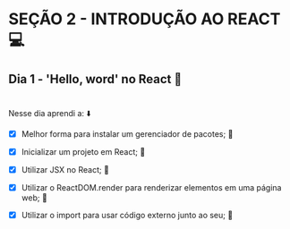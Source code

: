 # SEÇÃO 2 - INTRODUÇÃO AO REACT :computer:

## Dia 1 - 'Hello, word' no React :green_heart:
#

Nesse dia aprendi a: :arrow_down:

- [x] Melhor forma para instalar um gerenciador de pacotes; :rocket:

- [x] Inicializar um projeto em React; :rocket:

- [x] Utilizar JSX no React; :rocket:

- [x] Utilizar o ReactDOM.render para renderizar elementos em uma página web; :rocket:

- [x] Utilizar o import para usar código externo junto ao seu; :rocket:
#
